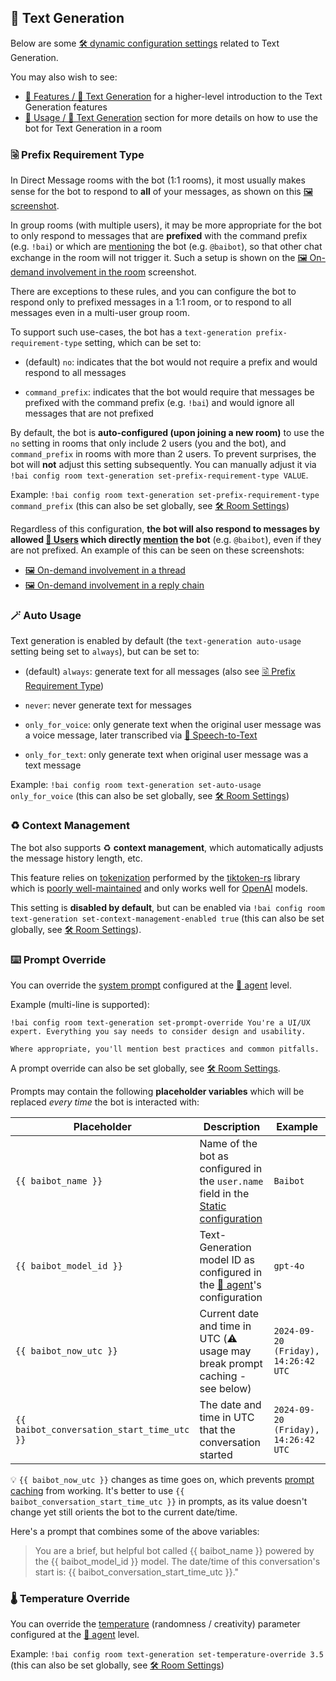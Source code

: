 
## 💬 Text Generation

Below are some [🛠️ dynamic configuration settings](./README.md#dynamic-configuration) related to Text Generation.

You may also wish to see:

- [🌟 Features / 💬 Text Generation](../features.md#-text-generation) for a higher-level introduction to the Text Generation features
- [📖 Usage / 💬 Text Generation](../usage.md#-text-generation) section for more details on how to use the bot for Text Generation in a room


### 🗟 Prefix Requirement Type

In Direct Message rooms with the bot (1:1 rooms), it most usually makes sense for the bot to respond to **all** of your messages, as shown on this [🖼️ screenshot](../screenshots/text-generation.webp).

In group rooms (with multiple users), it may be more appropriate for the bot to only respond to messages that are **prefixed** with the command prefix (e.g. `!bai`) or which are [mentioning](https://spec.matrix.org/latest/client-server-api/#user-and-room-mentions) the bot (e.g. `@baibot`), so that other chat exchange in the room will not trigger it. Such a setup is shown on the [🖼️ On-demand involvement in the room](../screenshots/text-generation-prefix-requirement.webp) screenshot.

There are exceptions to these rules, and you can configure the bot to respond only to prefixed messages in a 1:1 room, or to respond to all messages even in a multi-user group room.

To support such use-cases, the bot has a `text-generation prefix-requirement-type` setting, which can be set to:

- (default) `no`: indicates that the bot would not require a prefix and would respond to all messages

- `command_prefix`: indicates that the bot would require that messages be prefixed with the command prefix (e.g. `!bai`) and would ignore all messages that are not prefixed

By default, the bot is **auto-configured (upon joining a new room)** to use the `no` setting in rooms that only include 2 users (you and the bot), and `command_prefix` in rooms with more than 2 users. To prevent surprises, the bot will **not** adjust this setting subsequently. You can manually adjust it via `!bai config room text-generation set-prefix-requirement-type VALUE`.

Example: `!bai config room text-generation set-prefix-requirement-type command_prefix` (this can also be set globally, see [🛠️ Room Settings](./README.md#room-settings))

Regardless of this configuration, **the bot will also respond to messages by allowed [👥 Users](../access.md#-users) which directly [mention](https://spec.matrix.org/latest/client-server-api/#user-and-room-mentions) the bot** (e.g. `@baibot`), even if they are not prefixed. An example of this can be seen on these screenshots:

- [🖼️ On-demand involvement in a thread](../screenshots/text-generation-on-demand-thread-involvement.webp)
- [🖼️ On-demand involvement in a reply chain](../screenshots/text-generation-on-demand-reply-involvement.webp)


### 🪄 Auto Usage

Text generation is enabled by default (the `text-generation auto-usage` setting being set to `always`), but can be set to:

- (default) `always`: generate text for all messages (also see [🗟 Prefix Requirement Type](#-prefix-requirement-type))

- `never`: never generate text for messages

- `only_for_voice`: only generate text when the original user message was a voice message, later transcribed via [🦻 Speech-to-Text](../features.md#-speech-to-text)

- `only_for_text`: only generate text when original user message was a text message

Example: `!bai config room text-generation set-auto-usage only_for_voice` (this can also be set globally, see [🛠️ Room Settings](./README.md#room-settings))


### ♻️ Context Management

The bot also supports ♻️ **context management**, which automatically adjusts the message history length, etc.

This feature relies on [tokenization](https://en.wikipedia.org/wiki/Large_language_model#Tokenization) performed by the [tiktoken-rs](https://github.com/zurawiki/tiktoken-rs) library which is [poorly well-maintained](https://github.com/zurawiki/tiktoken-rs/issues/50) and only works well for [OpenAI](../providers.md#openai) models.

This setting is **disabled by default**, but can be enabled via `!bai config room text-generation set-context-management-enabled true` (this can also be set globally, see [🛠️ Room Settings](./README.md#room-settings)).


### ⌨️ Prompt Override

You can override the [system prompt](https://huggingface.co/docs/transformers/en/tasks/prompting) configured at the [🤖 agent](../agents.md) level.

Example (multi-line is supported):

```
!bai config room text-generation set-prompt-override You're a UI/UX expert. Everything you say needs to consider design and usability.

Where appropriate, you'll mention best practices and common pitfalls.
```

A prompt override can also be set globally, see [🛠️ Room Settings](./README.md#room-settings).

Prompts may contain the following **placeholder variables** which will be replaced *every time* the bot is interacted with:

| Placeholder               | Description | Example |
|---------------------------|-------------|---------|
| `{{ baibot_name }}`       | Name of the bot as configured in the `user.name` field in the [Static configuration](./README.md#static-configuration) | `Baibot` |
| `{{ baibot_model_id }}`   | Text-Generation model ID as configured in the [🤖 agent](../agents.md)'s configuration | `gpt-4o` |
| `{{ baibot_now_utc }}`    | Current date and time in UTC (⚠️ usage may break prompt caching - see below) | `2024-09-20 (Friday), 14:26:42 UTC` |
| `{{ baibot_conversation_start_time_utc }}` | The date and time in UTC that the conversation started | `2024-09-20 (Friday), 14:26:42 UTC` |

💡 `{{ baibot_now_utc }}` changes as time goes on, which prevents [prompt caching](https://platform.openai.com/docs/guides/prompt-caching) from working. It's better to use `{{ baibot_conversation_start_time_utc }}` in prompts, as its value doesn't change yet still orients the bot to the current date/time.

Here's a prompt that combines some of the above variables:

> You are a brief, but helpful bot called {{ baibot_name }} powered by the {{ baibot_model_id }} model. The date/time of this conversation's start is: {{ baibot_conversation_start_time_utc }}."


### 🌡️ Temperature Override

You can override the [temperature](https://blogs.novita.ai/what-are-large-language-model-settings-temperature-top-p-and-max-tokens/#what-is-llm-temperature) (randomness / creativity) parameter configured at the [🤖 agent](../agents.md) level.

Example: `!bai config room text-generation set-temperature-override 3.5` (this can also be set globally, see [🛠️ Room Settings](./README.md#room-settings))
